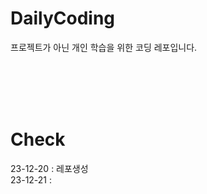 # DailyCoding
프로젝트가 아닌 개인 학습을 위한 코딩 레포입니다.

<br><br><br><br>
# Check
23-12-20 : 레포생성<br>
23-12-21 : <br>
